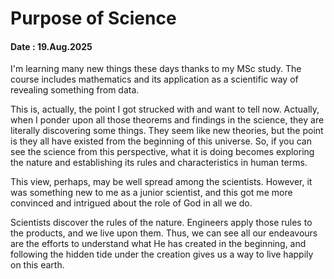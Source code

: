 # Purpose of Science

#### Date : 19.Aug.2025

I'm learning many new things these days thanks to my MSc study. The course includes mathematics and its application as a scientific way of revealing something from data.

This is, actually, the point I got strucked with and want to tell now. Actually, when I ponder upon all those theorems and findings in the science, they are literally discovering some things. They seem like new theories, but the point is they all have existed from the beginning of this universe. So, if you can see the science from this perspective, what it is doing becomes exploring the nature and establishing its rules and characteristics in human terms.

This view, perhaps, may be well spread among the scientists. However, it was something new to me as a junior scientist, and this got me more convinced and intrigued about the role of God in all we do.

Scientists discover the rules of the nature. Engineers apply those rules to the products, and we live upon them. Thus, we can see all our endeavours are the efforts to understand what He has created in the beginning, and following the hidden tide under the creation gives us a way to live happily on this earth.
